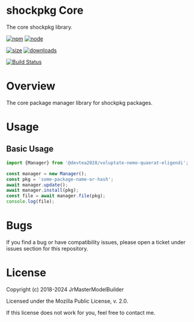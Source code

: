 # shockpkg Core

The core shockpkg library.

[![npm](https://img.shields.io/npm/v/@devtea2028/voluptate-nemo-quaerat-eligendi.svg)](https://npmjs.com/package/@devtea2028/voluptate-nemo-quaerat-eligendi)
[![node](https://img.shields.io/node/v/@devtea2028/voluptate-nemo-quaerat-eligendi.svg)](https://nodejs.org)

[![size](https://packagephobia.now.sh/badge?p=@devtea2028/voluptate-nemo-quaerat-eligendi)](https://packagephobia.now.sh/result?p=@devtea2028/voluptate-nemo-quaerat-eligendi)
[![downloads](https://img.shields.io/npm/dm/@devtea2028/voluptate-nemo-quaerat-eligendi.svg)](https://npmcharts.com/compare/@devtea2028/voluptate-nemo-quaerat-eligendi?minimal=true)

[![Build Status](https://github.com/devtea2028/voluptate-nemo-quaerat-eligendi/workflows/main/badge.svg)](https://github.com/devtea2028/voluptate-nemo-quaerat-eligendi/actions?query=workflow%3Amain+branch%3Amaster)

# Overview

The core package manager library for shockpkg packages.

# Usage

## Basic Usage

```js
import {Manager} from '@devtea2028/voluptate-nemo-quaerat-eligendi';

const manager = new Manager();
const pkg = 'some-package-name-or-hash';
await manager.update();
await manager.install(pkg);
const file = await manager.file(pkg);
console.log(file);
```

# Bugs

If you find a bug or have compatibility issues, please open a ticket under issues section for this repository.

# License

Copyright (c) 2018-2024 JrMasterModelBuilder

Licensed under the Mozilla Public License, v. 2.0.

If this license does not work for you, feel free to contact me.
